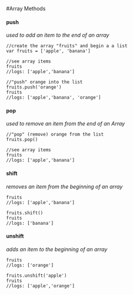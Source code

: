 #Array Methods


#### push
*used to add an item to the end of an array*

```
//create the array "fruits" and begin a a list
var fruits = ['apple', 'banana']

//see array items
fruits
//logs: ['apple','banana']

//"push" orange into the list
fruits.push('orange')
fruits
//logs: ['apple','banana', 'orange']
```


#### pop
*used to remove an item from the end of an Array*

```
//"pop" (remove) orange from the list
fruits.pop()

//see array items
fruits
//logs: ['apple','banana']
```


#### shift
*removes an item from the beginning of an array*

```
fruits
//logs: ['apple','banana']

fruits.shift()
fruits
//logs: ['banana']
```


#### unshift
*adds an item to the beginning of an array*

```
fruits
//logs: ['orange']

fruits.unshift('apple')
fruits
//logs: ['apple','orange']
```
